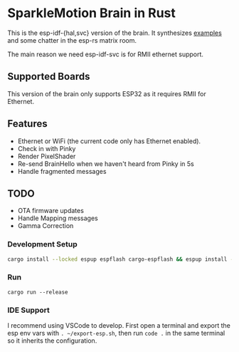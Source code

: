 # SparkleMotion Brain in Rust

This is the esp-idf-\{hal,svc\} version of the brain. It synthesizes
[examples](https://github.com/esp-rs/esp-idf-svc/blob/e0d9c76e83122ac991526a6c6f296b12cf698258/examples/tcp_async.rs)
and some chatter in the esp-rs matrix room.

The main reason we need esp-idf-svc is for RMII ethernet support.

## Supported Boards

This version of the brain only supports ESP32 as it requires RMII for Ethernet.

## Features

- Ethernet or WiFi (the current code only has Ethernet enabled).
- Check in with Pinky
- Render PixelShader
- Re-send BrainHello when we haven't heard from Pinky in 5s
- Handle fragmented messages

## TODO

- OTA firmware updates
- Handle Mapping messages
- Gamma Correction

### Development Setup

```bash
cargo install --locked espup espflash cargo-espflash && espup install -v 1.88.0 && . ~/export-esp.sh
```

### Run

```
cargo run --release
```

### IDE Support

I recommend using VSCode to develop. First open a terminal and export the esp
env vars with `. ~/export-esp.sh`, then run `code .` in the same terminal so it
inherits the configuration.
